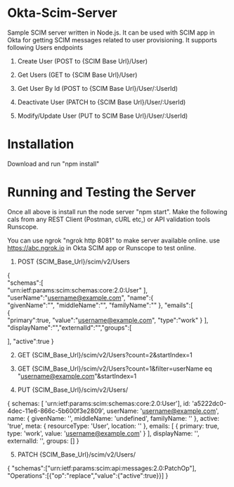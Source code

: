 # Okta-Scim-Server
Sample SCIM server written in Node.js. It can be used with SCIM app in Okta for getting SCIM messages related to user provisioning. It supports following Users endpoints

1) Create User (POST to {SCIM Base Url}/User)


2) Get Users (GET to {SCIM Base Url}/User)


3) Get User By Id (POST to {SCIM Base Url}/User/:UserId)


4) Deactivate User (PATCH to {SCIM Base Url}/User/:UserId)


5) Modify/Update User (PUT to SCIM Base Url}/User/:UserId)

# Installation
Download and run "npm install"

# Running and Testing the Server
Once all above is install run the node server "npm start". Make the following cals from any REST Client (Postman, cURL etc,) or API validation tools Runscope.

You can use ngrok "ngrok http 8081" to make server available online. use https://abc.ngrok.io in Okta SCIM app or Runscope to test online. 

1) POST {SCIM_Base_Url}/scim/v2/Users

{  
   "schemas":[  
      "urn:ietf:params:scim:schemas:core:2.0:User"
   ],
   "userName":"username@example.com",
   "name":{  
      "givenName":"<GivenName>",
      "middleName":"",
      "familyName":"<FaimlyName>"
   },
   "emails":[  
      {  
         "primary":true,
         "value":"username@example.com",
         "type":"work"
      }
   ],
   "displayName":"<display name>","externalId":"<externalId>","groups":[  

   ],
   "active":true
}

2) GET {SCIM_Base_Url}/scim/v2/Users?count=2&startIndex=1

3) GET {SCIM_Base_Url}/scim/v2/Users?count=1&filter=userName eq "username@example.com"&startIndex=1

4) PUT {SCIM_Base_Url}/scim/v2/Users/<UserID>

{
schemas: 
  [ 'urn:ietf:params:scim:schemas:core:2.0:User'],
  id: 'a5222dc0-4dec-11e6-866c-5b600f3e2809',
  userName: 'username@example.com',
  name: 
   { givenName: '<GivenName>',
     middleName: 'undefined',
     familyName: '<FamilyName>' },
  active: 'true',
  meta: 
   { resourceType: 'User',
     location: '<location uri>' },
  emails: [ { primary: true, type: 'work', value: 'username@example.com' } ],
  displayName: '<display Name>',
  externalId: '<externalId>',
  groups: [] 
  }
  
  5) PATCH {SCIM_Base_Url}/scim/v2/Users/<UserID>
 
  {
  "schemas":["urn:ietf:params:scim:api:messages:2.0:PatchOp"],
  "Operations":[{"op":"replace","value":{"active":true}}]
  }
  
